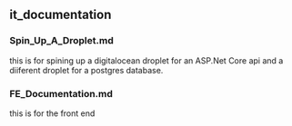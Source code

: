 ## it_documentation
### Spin_Up_A_Droplet.md
this is for spining up a digitalocean droplet for an ASP.Net Core api and a diiferent droplet for a postgres database.

### FE_Documentation.md
this is for the front end
